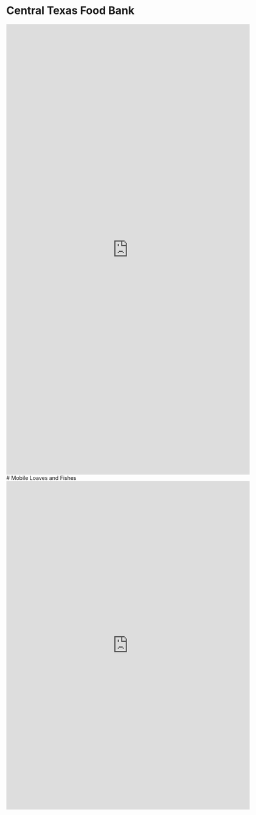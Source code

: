 # Central Texas Food Bank
<iframe src="https://docs.google.com/forms/d/e/1FAIpQLSf4s-WoaH4i58vXZB1yt0WELvoHAw7GL2qm2i5z9QA0ZpVfKQ/viewform?embedded=true" width="640" height="1185" frameborder="0" marginheight="0" marginwidth="0">Loading…</iframe>
# Mobile Loaves and Fishes
<iframe src="https://docs.google.com/forms/d/e/1FAIpQLSflEamA21M2e-hDFAowYSSaV2sg8pMCzGat9qseGGlz12-0eA/viewform?embedded=true" width="640" height="864" frameborder="0" marginheight="0" marginwidth="0">Loading…</iframe>
